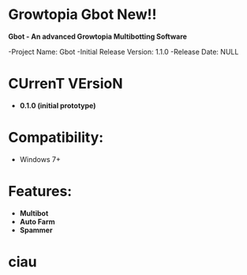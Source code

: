 # Growtopia Gbot New!!
**Gbot - An advanced Growtopia Multibotting Software**

-Project Name: Gbot
-Initial Release Version: 1.1.0
-Release Date: NULL


# **CUrrenT VErsioN**
- **0.1.0 (initial prototype)**

# Compatibility:
- Windows 7+

# Features:
- **Multibot**
- **Auto Farm**
- **Spammer**

# ciau
